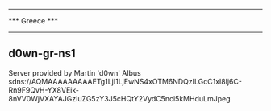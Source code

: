 **************
*** Greece ***
**************


## d0wn-gr-ns1
Server provided by Martin 'd0wn' Albus
sdns://AQMAAAAAAAAAETg1LjI1LjEwNS4xOTM6NDQzILGcC1xI8lj6C-Rn9F9QvH-YX8VEik-8nVV0WjVXAYAJGzIuZG5zY3J5cHQtY2VydC5nci5kMHduLmJpeg
